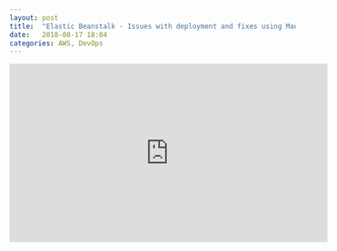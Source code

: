 ```yaml
---
layout: post
title:  "Elastic Beanstalk - Issues with deployment and fixes using Mautic as a sample application"
date:   2018-08-17 18:04
categories: AWS, DevOps
---
```


<iframe width="560" height="315" src="https://www.youtube.com/embed/vE-AT6rd-OE" frameborder="0" allow="autoplay; encrypted-media" allowfullscreen></iframe>